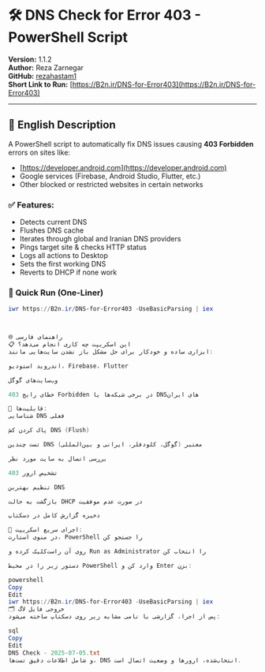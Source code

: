 # 🛠️ DNS Check for Error 403 - PowerShell Script

**Version:** 1.1.2  
**Author:** Reza Zarnegar  
**GitHub:** [rezahastam1](https://github.com/rezahastam1)  
**Short Link to Run:** [https://B2n.ir/DNS-for-Error403](https://B2n.ir/DNS-for-Error403)

---

## 📌 English Description

A PowerShell script to automatically fix DNS issues causing **403 Forbidden** errors on sites like:

- [https://developer.android.com](https://developer.android.com)  
- Google services (Firebase, Android Studio, Flutter, etc.)  
- Other blocked or restricted websites in certain networks

### ✅ Features:

- Detects current DNS
- Flushes DNS cache
- Iterates through global and Iranian DNS providers
- Pings target site & checks HTTP status
- Logs all actions to Desktop
- Sets the first working DNS
- Reverts to DHCP if none work

### 🧪 Quick Run (One-Liner)

```powershell
iwr https://B2n.ir/DNS-for-Error403 -UseBasicParsing | iex



🌐 راهنمای فارسی
📋 این اسکریپت چه کاری انجام می‌دهد؟
ابزاری ساده و خودکار برای حل مشکل باز نشدن سایت‌هایی مانند:

اندروید استودیو، Firebase، Flutter

وب‌سایت‌های گوگل

خطای رایج 403 Forbidden در برخی شبکه‌ها یا DNSهای ایران

🔧 قابلیت‌ها:
شناسایی DNS فعلی

پاک کردن کش DNS (Flush)

تست چندین DNS معتبر (گوگل، کلودفلر، ایرانی و بین‌المللی)

بررسی اتصال به سایت مورد نظر

تشخیص ارور 403

تنظیم بهترین DNS

بازگشت به حالت DHCP در صورت عدم موفقیت

ذخیره گزارش کامل در دسکتاپ

🧪 اجرای سریع اسکریپت:
در منوی استارت، PowerShell را جستجو کن

روی آن راست‌کلیک کرده و Run as Administrator را انتخاب کن

دستور زیر را در محیط PowerShell وارد کن و Enter بزن:

powershell
Copy
Edit
iwr https://B2n.ir/DNS-for-Error403 -UseBasicParsing | iex
🗂️ خروجی فایل لاگ
پس از اجرا، گزارشی با نامی مشابه زیر روی دسکتاپ ساخته می‌شود:

sql
Copy
Edit
DNS Check - 2025-07-05.txt
و شامل اطلاعات دقیق تست‌ها، DNS انتخاب‌شده، ارورها و وضعیت اتصال است.
